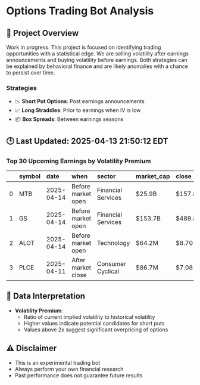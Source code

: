 # Options Trading Bot Analysis

## 🚀 Project Overview
Work in progress. This project is focused on identifying trading opportunities with a statistical edge.
We are selling volatility after earnings announcements and buying volatility before earnings.
Both strategies can be explained by behavioral finance and are likely anomalies with a chance to persist over time.

### Strategies
- 📉 **Short Put Options**: Post earnings announcements
- 📈 **Long Straddles**: Prior to earnings when IV is low
- 📦 **Box Spreads**: Between earnings seasons

## 🕒 Last Updated: 2025-04-13 21:50:12 EDT

### Top 30 Upcoming Earnings by Volatility Premium

|    | symbol   | date       | when               | sector             | market_cap   | close   | hv_current   | iv_current   | vol_premium   |
|---:|:---------|:-----------|:-------------------|:-------------------|:-------------|:--------|:-------------|:-------------|:--------------|
|  0 | MTB      | 2025-04-14 | Before market open | Financial Services | $25.9B       | $157.85 | 46.83%       | 49.04%       | 1.05x         |
|  1 | GS       | 2025-04-14 | Before market open | Financial Services | $153.7B      | $489.80 | 61.18%       | 50.62%       | 0.83x         |
|  2 | ALOT     | 2025-04-14 | Before market open | Technology         | $64.2M       | $8.70   | nan%         | nan%         | nanx          |
|  3 | PLCE     | 2025-04-11 | After market close | Consumer Cyclical  | $86.7M       | $7.08   | nan%         | nan%         | nanx          |

## 📝 Data Interpretation

- **Volatility Premium**: 
  - Ratio of current implied volatility to historical volatility
  - Higher values indicate potential candidates for short puts
  - Values above 2x suggest significant overpricing of options

## ⚠️ Disclaimer
- This is an experimental trading bot
- Always perform your own financial research
- Past performance does not guarantee future results
